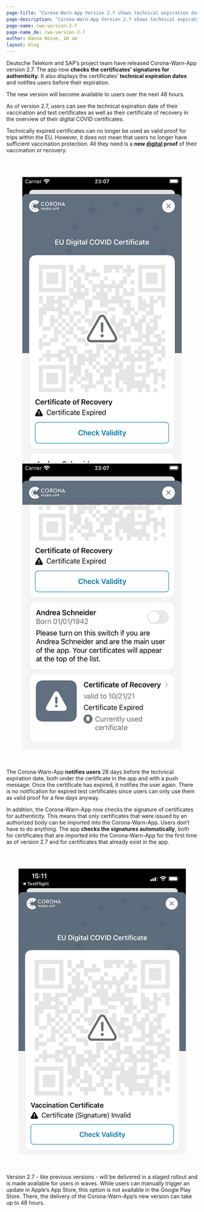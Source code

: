 ```yaml
---
page-title: "Corona-Warn-App Version 2.7 shows technical expiration date and automatically checks certificates for authenticity"
page-description: "Corona-Warn-App Version 2.7 shows technical expiration date and automatically checks certificates for authenticity"
page-name: cwa-version-2-7
page-name_de: cwa-version-2-7
author: Hanna Heine, 10 am
layout: blog
---
```



Deutsche Telekom and SAP’s project team have released Corona-Warn-App version 2.7. The app now **checks the certificates’ signatures for authenticity**. It also displays the certificates’ **technical expiration dates** and notifies users before their expiration. 

The new version will become available to users over the next 48 hours. 



<!-- overview -->

As of version 2.7, users can see the technical expiration date of their vaccination and test certificates as well as their certificate of recovery in the overview of their digital COVID certificates. 

Technically expired certificates can no longer be used as valid proof for trips within the EU. However, it does not mean that users no longer have sufficient vaccination protection. All they need is a **new <u>digital</u> proof** of their vaccination or recovery.   
 
<br></br>
<center> <img src="./certificate-expired(1).png" title="Expired certificate" style="align: center"> <img src="./certificate-expired(2).png" title="Expired certificate" style="align: center"> </center>
<br></br>

The Corona-Warn-App **notifies users** 28 days before the technical expiration date, both under the certificate in the app and with a push message. Once the certificate has expired, it notifies the user again. There is no notification for expired test certificates since users can only use them as valid proof for a few days anyway.

In addition, the Corona-Warn-App now checks the signature of certificates for authenticity. This means that only certificates that were issued by an authorized body can be imported into the Corona-Warn-App. Users don’t have to do anything. The app **checks the signatures automatically**, both for certificates that are imported into the Corona-Warn-App for the first time as of version 2.7 and for certificates that already exist in the app.   

<br></br>
<center> <img src="./invalid-certificate.png" title="Invalid certificate" style="align: center"> </center>
<br></br>

Version 2.7 - like previous versions - will be delivered in a staged rollout and is made available for users in waves. While users can manually trigger an update in Apple’s App Store, this option is not available in the Google Play Store. There, the delivery of the Corona-Warn-App’s new version can take up to 48 hours.
